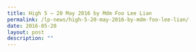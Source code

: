 ```yaml
---
title: High 5 – 20 May 2016 by Mdm Foo Lee Lian
permalink: /lp-news/high-5-20-may-2016-by-mdm-foo-lee-lian/
date: 2016-05-20
layout: post
description: ""
---
```

